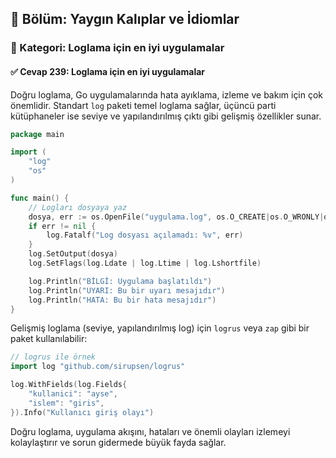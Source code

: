 ## 📘 Bölüm: Yaygın Kalıplar ve İdiomlar  
### 🔹 Kategori: Loglama için en iyi uygulamalar  
#### ✅ Cevap 239: Loglama için en iyi uygulamalar

Doğru loglama, Go uygulamalarında hata ayıklama, izleme ve bakım için çok önemlidir. Standart `log` paketi temel loglama sağlar, üçüncü parti kütüphaneler ise seviye ve yapılandırılmış çıktı gibi gelişmiş özellikler sunar.

```go
package main

import (
    "log"
    "os"
)

func main() {
    // Logları dosyaya yaz
    dosya, err := os.OpenFile("uygulama.log", os.O_CREATE|os.O_WRONLY|os.O_APPEND, 0666)
    if err != nil {
        log.Fatalf("Log dosyası açılamadı: %v", err)
    }
    log.SetOutput(dosya)
    log.SetFlags(log.Ldate | log.Ltime | log.Lshortfile)

    log.Println("BİLGİ: Uygulama başlatıldı")
    log.Println("UYARI: Bu bir uyarı mesajıdır")
    log.Println("HATA: Bu bir hata mesajıdır")
}
```

Gelişmiş loglama (seviye, yapılandırılmış log) için `logrus` veya `zap` gibi bir paket kullanılabilir:

```go
// logrus ile örnek
import log "github.com/sirupsen/logrus"

log.WithFields(log.Fields{
    "kullanici": "ayse",
    "islem": "giris",
}).Info("Kullanıcı giriş olayı")
```

Doğru loglama, uygulama akışını, hataları ve önemli olayları izlemeyi kolaylaştırır ve sorun gidermede büyük fayda sağlar.
